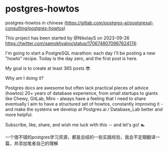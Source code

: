 # postgres-howtos
postgres-howtos in chinese (https://gitlab.com/postgres-ai/postgresql-consulting/postgres-howtos)

This project has been started by @NikolayS on 2023-09-26 https://twitter.com/samokhvalov/status/1706748070967624174:

I'm going to start a PostgreSQL marathon: each day I'll be posting a new "howto" recipe. Today is the day zero, and the first post is here.


My goal is to create at least 365 posts 😎


Why am I doing it?

Postgres docs are awesome but often lack practical pieces of advice (howtos)
20+ years of database experience, from small startups to giants like Chewy, GitLab, Miro - always have a feeling that I need to share
eventually I aim to have a structured set of howtos, constantly improving it - and make the systems we develop at Postgres.ai / Database_Lab better and more helpful.


Subscribe, like, share, and wish me luck with this -- and let's go! 🏊

一个很不错的postgres学习资源，都是总结的一些实践经验，我会不定期翻译一篇，并添加笔者自己的理解
